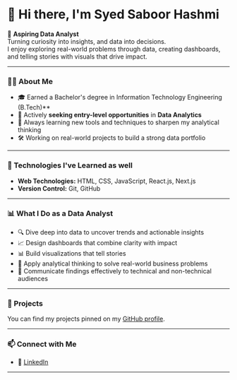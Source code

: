 # 👋 Hi there, I'm Syed Saboor Hashmi

🎯 **Aspiring Data Analyst**  
Turning curiosity into insights, and data into decisions.  
I enjoy exploring real-world problems through data, creating dashboards, and telling stories with visuals that drive impact.

---

### 🧑‍🎓 About Me

- 🎓 Earned a Bachelor's degree in Information Technology Engineering (B.Tech)**  
- 💼 Actively **seeking entry-level opportunities** in **Data Analytics**  
- 🌱 Always learning new tools and techniques to sharpen my analytical thinking  
- 🛠️ Working on real-world projects to build a strong data portfolio
---

### 🚀 Technologies I've Learned as well

- **Web Technologies:** HTML, CSS, JavaScript, React.js, Next.js
- **Version Control:** Git, GitHub
    
---

### 📊 What I Do as a Data Analyst

- 🔍 Dive deep into data to uncover trends and actionable insights  
- 📈 Design dashboards that combine clarity with impact  
- 📊 Build visualizations that tell stories  
- 🧠 Apply analytical thinking to solve real-world business problems  
- 🤝 Communicate findings effectively to technical and non-technical audiences

---

### 📁 Projects

You can find my projects pinned on my [GitHub profile](https://github.com/syedsaboorhashmi).

---
### 📫 Connect with Me

- 💼 [LinkedIn](https://www.linkedin.com/in/syed-saboor-hashmi)
---

